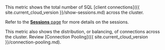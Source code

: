 This metric shows the total number of SQL [client connections]({{ site.current_cloud_version }}/show-sessions.md) across the cluster.

Refer to the [<b>Sessions</b> page](sessions-page.md) for more details on the sessions.

This metric also shows the distribution, or balancing, of connections across the cluster. Review [Connection Pooling]({{ site.current_cloud_version }}/connection-pooling.md).